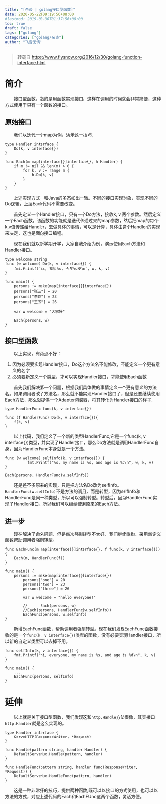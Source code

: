 ```yaml
---
title: "[杂谈 | golang接口型函数]"
date: 2020-05-22T09:19:56+08:00
#lastmod: 2019-08-30T01:37:56+08:00
toc: true
draft: false
tags: ["golang"]
categories: ["golang/杂谈"]
author: "飞雪无情"
---
```


> 转载自 https://www.flysnow.org/2016/12/30/golang-function-interface.html


# 简介

&emsp;&emsp;接口型函数，指的是用函数实现接口，这样在调用的时候就会非常简便，这种方式使用于只有一个函数的接口。

## 原始接口

&emsp;&emsp;我们以迭代一个map为例，演示这一技巧.

```
type Handler interface {
	Do(k, v interface{})
}

func Each(m map[interface{}]interface{}, h Handler) {
	if m != nil && len(m) > 0 {
		for k, v := range m {
			h.Do(k, v)
		}
	}
}
```

&emsp;&emsp;上述实现方式，和Java的多态如出一辙。不同的接口实现对象，实现不同的Do逻辑，上层Each代码不需要改变。

&emsp;&emsp;首先定义一个Handler接口，只有一个Do方法，接收k, v 两个参数。然后定义一个Each函数，该函数的功能就是迭代传递过来的map参数，然后把map的每个k,v值传递给Handler，去做具体的事情，可以是计算，具体由这个Handler的实现来决定，这也是面向接口编程。

&emsp;&emsp;现在我们就以新学期开学，大家自我介绍为例，演示使用Each方法和Handler接口。

```
type welcome string
func (w welcome) Do(k, v interface{}) {
	fmt.Printf("%s, 我叫%s, 今年%d岁\n", w, k, v)
}

func main() {
	persons := make(map[interface{}]interface{})
	persons["张三"] = 20
	persons["李四"] = 23
	persons["王五"] = 26

	var w welcome = "大家好"
	
	Each(persons, w)
}
```

## 接口型函数

&emsp;&emsp;以上实现，有两点不好：

1. 因为必须要实现Handler接口，Do这个方法名不能修改，不能定义一个更有意义的名字
2. 必须要新定义一个类型，才可以实现Handler接口，才能使用Each函数

&emsp;&emsp;首先我们解决第一个问题，根据我们具体做的事情定义一个更有意义的方法名。如果调用者改了方法名，那么就不能实现Handler接口了，但是还要继续使用Each方法，那么就提供一个Adapter包装器，将其转化为Handler接口的样子.

```
type HandlerFunc func(k, v interface{})

func (f HandlerFunc) Do(k, v interface{}){
	f(k, v)
}
```

&emsp;&emsp;以上代码，我们定义了一个新的类型HandlerFunc,它是一个func(k, v interface{})类型，并实现了Handler接口，那么Do方法就是调用HandlerFunc自身，因为HandlerFunc本身就是一个方法。

```
func (w welcome) selfInfo(k, v interface{}) {
          fmt.Printf("%s, my name is %s, and age is %d\n", w, k, v)
}

Each(persons, HandlerFunc(w.selfInfo))
```

&emsp;&emsp;还是差不多原来的实现，只是把方法名Do改为selfInfo。`HandlerFunc(w.selfInfo)`不是方法的调用，而是转型，因为selfInfo和HandlerFunc是同一种类型，所以可以强制转型。转型后，因为HandlerFunc实现了Handler接口，所以我们可以继续使用原来的Each方法。

## 进一步

&emsp;&emsp;现在解决了命名问题，但是每次强制转型不太好，我们继续重构，采用新定义函数帮助调用者强制转型。

```
func EachFunc(m map[interface{}]interface{}, f func(k, v interface{})) {
	Each(m, HandlerFunc(f))
}

func main() {
	persons := make(map[interface{}]interface{})
        persons["one"] = 20
        persons["two"] = 23
        persons["three"] = 26

        var w welcome = "hello everyone!"

        //      Each(persons, w)
        //Each(persons, HandlerFunc(w.selfInfo))
        EachFunc(persons, w.selfInfo)
}
```

&emsp;&emsp;新增EachFunc函数，帮助调用者强制转型。现在我们发现EachFunc函数接收的是一个`func(k, v interface{})`类型的函数，没有必要实现Handler接口，所以新的自定义类型可以去掉不用。

```
func selfInfo(k, v interface{}) {
	fmt.Printf("hi, everyone, my name is %s, and age is %d\n", k, v)
}

func main() {
	...
	EachFunc(persons, selfInfo)
}
```

# 延伸

&emsp;&emsp;以上就是关于接口型函数，我们发现这和`http.Handle`方法很像，其实接口`http.Handler`就是这么实现的。

```
type Handler interface {
	ServeHTTP(ResponseWriter, *Request)
}

func Handle(pattern string, handler Handler) {
	DefaultServeMux.Handle(pattern, handler)
}

func HandleFunc(pattern string, handler func(ResponseWriter, *Request)) {
	DefaultServeMux.HandleFunc(pattern, handler)
}
```

&emsp;&emsp;这是一种非常好的技巧，提供两种函数,既可以以接口的方式使用，也可以以方法的方式，对应上述代码的Each和EachFUnc这两个函数，灵活方便。
